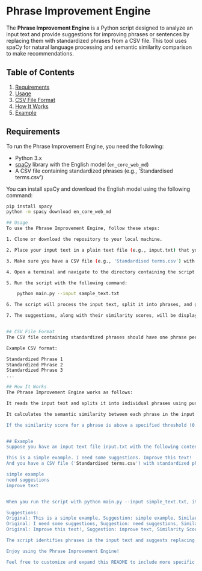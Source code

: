 # Phrase Improvement Engine

The **Phrase Improvement Engine** is a Python script designed to analyze an input text and provide suggestions for improving phrases or sentences by replacing them with standardized phrases from a CSV file. This tool uses spaCy for natural language processing and semantic similarity comparison to make recommendations.

## Table of Contents

1. [Requirements](#requirements)
2. [Usage](#usage)
3. [CSV File Format](#csv-file-format)
4. [How It Works](#how-it-works)
5. [Example](#example)

## Requirements

To run the Phrase Improvement Engine, you need the following:

- Python 3.x
- [spaCy](https://spacy.io/) library with the English model (`en_core_web_md`)
- A CSV file containing standardized phrases (e.g., 'Standardised terms.csv')

You can install spaCy and download the English model using the following command:
```bash
pip install spacy
python -m spacy download en_core_web_md

## Usage
To use the Phrase Improvement Engine, follow these steps:

1. Clone or download the repository to your local machine.

2. Place your input text in a plain text file (e.g., input.txt) that you want to improve.

3. Make sure you have a CSV file (e.g., 'Standardised terms.csv') with the standardized phrases you want to compare against.

4. Open a terminal and navigate to the directory containing the script and input file.

5. Run the script with the following command:

    python main.py --input sample_text.txt

6. The script will process the input text, split it into phrases, and generate suggestions for improving each phrase.

7. The suggestions, along with their similarity scores, will be displayed in the terminal.


## CSV File Format
The CSV file containing standardized phrases should have one phrase per row. The script reads this file to compare the input phrases with the standardized ones.

Example CSV format:

Standardized Phrase 1
Standardized Phrase 2
Standardized Phrase 3
...

## How It Works
The Phrase Improvement Engine works as follows:

It reads the input text and splits it into individual phrases using punctuation marks.

It calculates the semantic similarity between each phrase in the input text and the standardized phrases from the CSV file using spaCy's word vectors.

If the similarity score for a phrase is above a specified threshold (0.95 by default), it suggests the most similar standardized phrase as a replacement.


## Example
Suppose you have an input text file input.txt with the following content:

This is a simple example. I need some suggestions. Improve this text!
And you have a CSV file ('Standardised terms.csv') with standardized phrases like:

simple example
need suggestions
improve text


When you run the script with python main.py --input simple_text.txt, it will output suggestions like:

Suggestions:
Original: This is a simple example, Suggestion: simple example, Similarity Score: 0.9734365129470825
Original: I need some suggestions, Suggestion: need suggestions, Similarity Score: 0.9732131121385361
Original: Improve this text!, Suggestion: improve text, Similarity Score: 0.9999999377406093

The script identifies phrases in the input text and suggests replacing them with the most similar standardized phrases from your CSV file.

Enjoy using the Phrase Improvement Engine!

Feel free to customize and expand this README to include more specific deta
